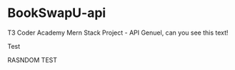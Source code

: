 # BookSwapU-api

T3 Coder Academy Mern Stack Project - API
Genuel, can you see this text!

Test

RASNDOM TEST 